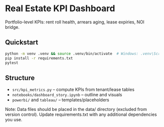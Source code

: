 # Real Estate KPI Dashboard

Portfolio-level KPIs: rent roll health, arrears aging, lease expiries, NOI bridge.

## Quickstart
```bash
python -m venv .venv && source .venv/bin/activate  # Windows: .venv\Scripts\activate
pip install -r requirements.txt
pytest
```

## Structure
- `src/kpi_metrics.py` – compute KPIs from tenant/lease tables
- `notebooks/dashboard_story.ipynb` – outline and visuals
- `powerbi/` and `tableau/` – templates/placeholders


Note: Data files should be placed in the data/ directory (excluded from version control). Update requirements.txt with any additional dependencies you use.
